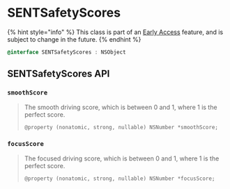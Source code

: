# SENTSafetyScores

{% hint style="info" %}
This class is part of an [Early Access](../../../appendix/feature-production-readiness.md) feature, and is subject to change in the future.
{% endhint %}

```objectivec
@interface SENTSafetyScores : NSObject
```

## SENTSafetyScores API

### `smoothScore`

> The smooth driving score, which is between 0 and 1, where 1 is the perfect score.
>
> ```objectivec
> @property (nonatomic, strong, nullable) NSNumber *smoothScore;
> ```

### `focusScore`

> The focused driving score, which is between 0 and 1, where 1 is the perfect score.
>
> ```objectivec
> @property (nonatomic, strong, nullable) NSNumber *focusScore;
> ```
